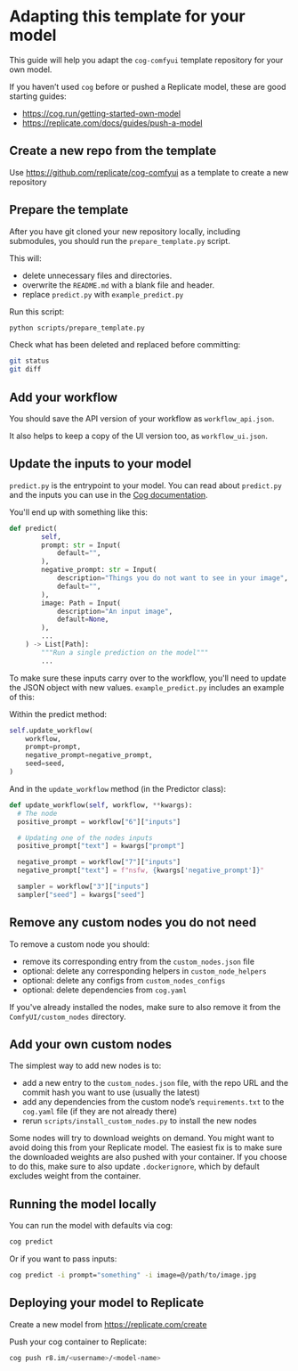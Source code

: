 # Adapting this template for your model

This guide will help you adapt the `cog-comfyui` template repository for your own model.

If you haven’t used `cog` before or pushed a Replicate model, these are good starting guides:

- https://cog.run/getting-started-own-model
- https://replicate.com/docs/guides/push-a-model


## Create a new repo from the template

Use https://github.com/replicate/cog-comfyui as a template to create a new repository

## Prepare the template

After you have git cloned your new repository locally, including submodules, you should run the `prepare_template.py` script.

This will:

- delete unnecessary files and directories.
- overwrite the `README.md` with a blank file and header.
- replace `predict.py` with `example_predict.py`

Run this script:

```sh
python scripts/prepare_template.py
```

Check what has been deleted and replaced before committing:

```sh
git status
git diff
```

## Add your workflow

You should save the API version of your workflow as `workflow_api.json`.

It also helps to keep a copy of the UI version too, as `workflow_ui.json`.

## Update the inputs to your model

`predict.py` is the entrypoint to your model. You can read about `predict.py` and the inputs you can use in the [Cog documentation](https://cog.run/python/#predictorpredictkwargs).

You'll end up with something like this:

```python
def predict(
        self,
        prompt: str = Input(
            default="",
        ),
        negative_prompt: str = Input(
            description="Things you do not want to see in your image",
            default="",
        ),
        image: Path = Input(
            description="An input image",
            default=None,
        ),
        ...
    ) -> List[Path]:
        """Run a single prediction on the model"""
        ...
```

To make sure these inputs carry over to the workflow, you'll need to update the JSON object with new values. `example_predict.py` includes an example of this:

Within the predict method:

```python
self.update_workflow(
    workflow,
    prompt=prompt,
    negative_prompt=negative_prompt,
    seed=seed,
)
```

And in the `update_workflow` method (in the Predictor class):

```python
def update_workflow(self, workflow, **kwargs):
  # The node
  positive_prompt = workflow["6"]["inputs"]

  # Updating one of the nodes inputs
  positive_prompt["text"] = kwargs["prompt"]

  negative_prompt = workflow["7"]["inputs"]
  negative_prompt["text"] = f"nsfw, {kwargs['negative_prompt']}"

  sampler = workflow["3"]["inputs"]
  sampler["seed"] = kwargs["seed"]
```

## Remove any custom nodes you do not need

To remove a custom node you should:

- remove its corresponding entry from the `custom_nodes.json` file
- optional: delete any corresponding helpers in `custom_node_helpers`
- optional: delete any configs from `custom_nodes_configs`
- optional: delete dependencies from `cog.yaml`

If you've already installed the nodes, make sure to also remove it from the `ComfyUI/custom_nodes` directory.

## Add your own custom nodes

The simplest way to add new nodes is to:

- add a new entry to the `custom_nodes.json` file, with the repo URL and the commit hash you want to use (usually the latest)
- add any dependencies from the custom node’s `requirements.txt` to the `cog.yaml` file (if they are not already there)
- rerun `scripts/install_custom_nodes.py` to install the new nodes

Some nodes will try to download weights on demand. You might want to avoid doing this from your Replicate model. The easiest fix is to make sure the downloaded weights are also pushed with your container. If you choose to do this, make sure to also update `.dockerignore`, which by default excludes weight from the container.

## Running the model locally

You can run the model with defaults via cog:

```sh
cog predict
```

Or if you want to pass inputs:

```sh
cog predict -i prompt="something" -i image=@/path/to/image.jpg
```

## Deploying your model to Replicate

Create a new model from https://replicate.com/create

Push your cog container to Replicate:

```sh
cog push r8.im/<username>/<model-name>
```
